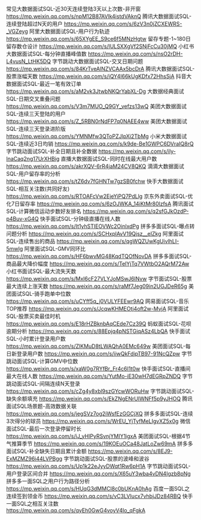 常见大数据面试SQL-近30天连续登陆3天以上次数-非开窗 https://mp.weixin.qq.com/s/npM12B87AVlk4istdVAknQ
腾讯大数据面试SQL-连续登陆超过N天的用户 https://mp.weixin.qq.com/s/6zV3n0jZCXEWRS-_VGZeyg
阿里大数据面试SQL-用户行为轨迹 https://mp.weixin.qq.com/s/65XYgEE_S9ce6f5MNzHgtw
留存专题-1~180日留存数仓设计 https://mp.weixin.qq.com/s/lULSXXgVf2SNjFcCu30jMQ
小红书大数据面试SQL-每分钟直播峰值数 https://mp.weixin.qq.com/s/nsO2rDH-L4vusN_LtHK5DQ
字节跳动大数据面试SQL-交叉日期问题 https://mp.weixin.qq.com/s/84KrTveAlNZVCAAx5bcDrA
腾讯大数据面试SQL-股票涨幅天数 https://mp.weixin.qq.com/s/iQY4I66kUgKDfx72HhsSjA
抖音大数据面试SQL-最近一笔有效订单 https://mp.weixin.qq.com/s/aM2vk3JtwbNKQrYabXL-Dg
大数据经典面试SQL-日期交叉重叠问题 https://mp.weixin.qq.com/s/V3m7MUO_Q9GY_vefzs13wQ
美团大数据面试SQL-连续三天登陆的用户 https://mp.weixin.qq.com/s/Z_5RBN0rNdFP7q0NAEE4ww
美团大数据面试SQL-连续三天登录进阶版 https://mp.weixin.qq.com/s/YMNMfw3QToPZJlpXi2TbMg
小米大数据面试SQL-连续近3日均销 https://mp.weixin.qq.com/s/k9de-Be1GWPC6DVraIQ8rQ
字节跳动面试SQL-补全日期且补全数据 https://mp.weixin.qq.com/s/ily-lnaCaq2ng17UrXHBig
直播大数据面试SQL-同时在线最大用户数 https://mp.weixin.qq.com/s/akrXQV-6rR4jaM24CV8QKQ
滴滴大数据面试SQL-用户留存率的分析 https://mp.weixin.qq.com/s/tZ6dv7fGHNTw7gzSB0fchw
快手大数据面试SQL-相互关注数(共同好友) https://mp.weixin.qq.com/s/RTOAFcVw2EjeYiPQ7PdLlg
京东外卖面试SQL-优化7日留存率 https://mp.weixin.qq.com/s/6zOJWKA_14iKtMr80lzfsA
腾讯面试SQL-计算微信运动步数好友排名 https://mp.weixin.qq.com/s/q2sfGJkOzdP-p4Buv-xG4Q
快手面试SQL-分钟级直播在线人数 https://mp.weixin.qq.com/s/It1yhSTIEOVWc2OinlxdPg
拼多多面试SQL-曝点转问题分析 https://mp.weixin.qq.com/s/SCHxplAvV19Qjsz__eIZkg
阿里面试SQL-连续售出的商品 https://mp.weixin.qq.com/s/qgWQZUwKgUivlhLI-5mwIg
阿里面试SQL-GMV同环比 https://mp.weixin.qq.com/s/HF6bwvMG48KqdTQOfNovDA
拼多多面试SQL-商品最大降价幅度 https://mp.weixin.qq.com/s/TelYjTq7VWtbO2AQrM72Aw
小红书面试SQL-最大流失天数 https://mp.weixin.qq.com/s/Mxl6cF27VLYJoMSwJ6lNvw
字节面试SQL-股票最大连续上涨天数 https://mp.weixin.qq.com/s/raMf7Jeg09in2UGJDeR65g
美团面试SQL-骑手跑单中位数 https://mp.weixin.qq.com/s/uCYff5q_j0VULYFEEwr9AQ
网易面试SQL-音乐TOP推荐 https://mp.weixin.qq.com/s/JcqwKHMEOtj4oft2w-MvjA
阿里面试SQL-股票买卖最佳时机 https://mp.weixin.qq.com/s/E18rHZBknbAqCEde7Cz39Q
蚂蚁面试SQL-花呗逾期分析 https://mp.weixin.qq.com/s/88Epjq4pNSTGiqASz4LbQA
快手面试SQL-小时累计登录用户数 https://mp.weixin.qq.com/s/ZlKMuD8tLWAQhA0EMc649w
美团面试SQL-每日新登录用户数 https://mp.weixin.qq.com/s/iiwQkFdipTB97-91NcQZpw
字节跳动面试SQL-计算GMV中位数 https://mp.weixin.qq.com/s/xaW0g7RYfBr_Fr4c6I1t0w
快手面试SQL-直播间最大在线人数 https://mp.weixin.qq.com/s/YutMo-iE30wH7dEGRpZNDQ
字节跳动面试SQL-间隔连续N天登录 https://mp.weixin.qq.com/s/cZg4y8xbl9szGYcwWORuHw
字节跳动面试SQL-缺失余额填充 https://mp.weixin.qq.com/s/EkZNgENrUIWNFf5p9yJHOQ
腾讯面试SQL场景题-高效数据关联 https://mp.weixin.qq.com/s/jegSVz7og2iWsfEzGGCjXQ
拼多多面试SQL-连续3次得分的球员 https://mp.weixin.qq.com/s/WrEU_YjTyfMeLIgvXZ5x0g
微信面试SQL-最后一次登录停留时长 https://mp.weixin.qq.com/s/iJ_yHIPyRSvnjYMIY1igxA
美团面试SQL-根据4节气推算季节 https://mp.weixin.qq.com/s/19KOEuOCa48JatLoZw69mA
拼多多面试SQL-补全缺失日期且累计金额 https://mp.weixin.qq.com/s/8EJ9-ExMZMZ96i44LVPBgg
字节跳动面试SQL-股票的波峰和波谷 https://mp.weixin.qq.com/s/Up1k22eJyyDWqt1Rw6pH1A
字节跳动面试SQL-用户登录区间合并 https://mp.weixin.qq.com/s/X65uY3wba4vDN4Igzb8pNg
拼多多一面SQL之用户行为路径分析 https://mp.weixin.qq.com/s/HUqG3dMMCl8c0bUKnA0hAg
百度一面SQL之连续签到领金币 https://mp.weixin.qq.com/s/vC3LVIucx7vhbjJDz84RBQ
快手一面SQL之相互关注数 https://mp.weixin.qq.com/s/qyEh0GwG4voyV4Io_qFgkA
